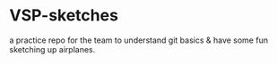 # VSP-sketches
a practice repo for the team to understand git basics &amp; have some fun sketching up airplanes.
